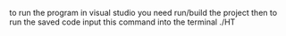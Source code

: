 to run the program in visual studio you need run/build the project then to run the saved code input this command into the terminal ./HT 

